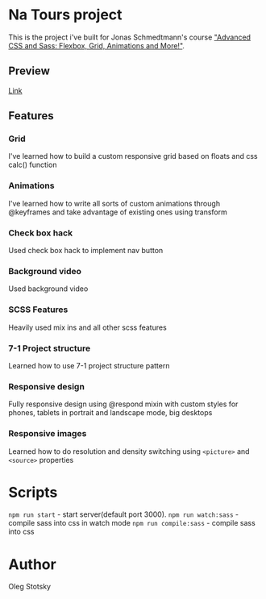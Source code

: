 # Na Tours project
This is the project i've built for Jonas Schmedtmann's course ["Advanced CSS and Sass: Flexbox, Grid, Animations and More!"](https://www.udemy.com/advanced-css-and-sass/).

## Preview
[Link](https://boiling-fjord-67770.herokuapp.com/)

## Features

### Grid
I've learned how to build a custom responsive grid based on floats and css calc() function

### Animations
I've learned how to write all sorts of custom animations through @keyframes and take advantage of existing ones using transform

### Check box hack
Used check box hack to implement nav button

### Background video
Used background video

### SCSS Features
Heavily used mix ins and all other scss features

### 7-1 Project structure
Learned how to use 7-1 project structure pattern

### Responsive design
Fully responsive design using @respond mixin with custom styles for phones, tablets in portrait and landscape mode, big desktops

### Responsive images
Learned how to do resolution and density switching using `<picture>` and `<source>` properties

# Scripts
`npm run start` - start server(default port 3000).
`npm run watch:sass` - compile sass into css in watch mode
`npm run compile:sass` - compile sass into css


# Author
Oleg Stotsky